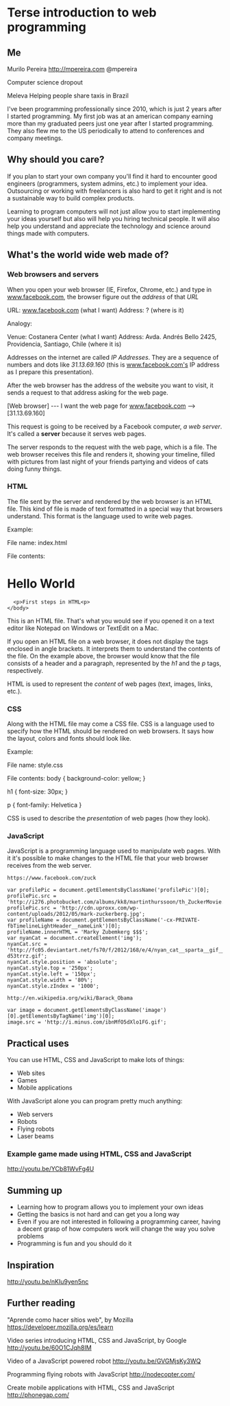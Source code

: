 # Terse introduction to web programming

## Me
  Murilo Pereira
  http://mpereira.com
  @mpereira

  Computer science dropout

  Meleva
  Helping people share taxis in Brazil

  I've been programming professionally since 2010, which is just 2 years after
  I started programming. My first job was at an american company earning more
  than my graduated peers just one year after I started programming. They also
  flew me to the US periodically to attend to conferences and company meetings.

## Why should you care?
  If you plan to start your own company you'll find it hard to encounter good
  engineers (programmers, system admins, etc.) to implement your idea.
  Outsourcing or working with freelancers is also hard to get it right and is
  not a sustainable way to build complex products.

  Learning to program computers will not just allow you to start implementing
  your ideas yourself but also will help you hiring technical people. It will
  also help you understand and appreciate the technology and science around
  things made with computers.

## What's the world wide web made of?

### Web browsers and servers

  When you open your web browser (IE, Firefox, Chrome, etc.) and type in
  www.facebook.com, the browser figure out the *address* of that *URL*

  URL: www.facebook.com (what I want)
  Address: ? (where is it)

  Analogy:

  Venue: Costanera Center (what I want)
  Address: Avda. Andrés Bello 2425, Providencia, Santiago, Chile (where it is)

  Addresses on the internet are called *IP Addresses*. They are a sequence of
  numbers and dots like *31.13.69.160* (this is www.facebook.com's IP address as
  I prepare this presentation).

  After the web browser has the address of the website you want to visit, it
  sends a request to that address asking for the web page.

  [Web browser] --- I want the web page for www.facebook.com --> [31.13.69.160]

  This request is going to be received by a Facebook computer, *a web server*.
  It's called a **server** because it serves web pages.

  The server responds to the request with the web page, which is a file. The
  web browser receives this file and renders it, showing your timeline, filled
  with pictures from last night of your friends partying and videos of cats
  doing funny things.

### HTML
  The file sent by the server and rendered by the web browser is an HTML file.
  This kind of file is made of text formatted in a special way that browsers
  understand. This format is the language used to write web pages.

  Example:

  File name: index.html

  File contents:
  <html>
    <body>
      <h1>Hello World</h1>

      <p>First steps in HTML<p>
    </body>
  </html>

  This is an HTML file. That's what you would see if you opened it on a text
  editor like Notepad on Windows or TextEdit on a Mac.

  If you open an HTML file on a web browser, it does not display the tags
  enclosed in angle brackets. It interprets them to understand the contents of
  the file. On the example above, the browser would know that the file consists
  of a header and a paragraph, represented by the *h1* and the *p* tags,
  respectively.

  HTML is used to represent the *content* of web pages (text, images, links,
  etc.).

### CSS
  Along with the HTML file may come a CSS file. CSS is a language used to
  specify how the HTML should be rendered on web browsers. It says how the
  layout, colors and fonts should look like.

  Example:

  File name: style.css

  File contents:
  body { background-color: yellow; }

  h1 { font-size: 30px; }

  p { font-family: Helvetica }

  CSS is used to describe the *presentation* of web pages (how they look).

### JavaScript
  JavaScript is a programming language used to manipulate web pages. With it
  it's possible to make changes to the HTML file that your web browser receives
  from the web server.

    https://www.facebook.com/zuck

    var profilePic = document.getElementsByClassName('profilePic')[0];
    profilePic.src = 'http://i276.photobucket.com/albums/kk8/martinthurssoon/th_ZuckerMovie.gif';
    profilePic.src = 'http://cdn.uproxx.com/wp-content/uploads/2012/05/mark-zuckerberg.jpg';
    var profileName = document.getElementsByClassName('-cx-PRIVATE-fbTimelineLightHeader__nameLink')[0];
    profileName.innerHTML = 'Marky Zubemkerg $$$';
    var nyanCat = document.createElement('img');
    nyanCat.src = 'http://fc05.deviantart.net/fs70/f/2012/168/e/4/nyan_cat__sparta__gif__by_lookincool45-d53trrz.gif';
    nyanCat.style.position = 'absolute';
    nyanCat.style.top = '250px';
    nyanCat.style.left = '150px';
    nyanCat.style.width = '80%';
    nyanCat.style.zIndex = '1000';

    http://en.wikipedia.org/wiki/Barack_Obama

    var image = document.getElementsByClassName('image')[0].getElementsByTagName('img')[0];
    image.src = 'http://i.minus.com/ibnMfO5dXlo1FG.gif';

## Practical uses
  You can use HTML, CSS and JavaScript to make lots of things:
  - Web sites
  - Games
  - Mobile applications

  With JavaScript alone you can program pretty much anything:
  - Web servers
  - Robots
  - Flying robots
  - Laser beams

### Example game made using HTML, CSS and JavaScript
  http://youtu.be/YCb81WvFg4U

## Summing up
  - Learning how to program allows you to implement your own ideas
  - Getting the basics is not hard and can get you a long way
  - Even if you are not interested in following a programming career, having
    a decent grasp of how computers work will change the way you solve problems
  - Programming is fun and you should do it

## Inspiration
  http://youtu.be/nKIu9yen5nc

## Further reading
  "Aprende como hacer sítios web", by Mozilla
  https://developer.mozilla.org/es/learn

  Video series introducing HTML, CSS and JavaScript, by Google
  http://youtu.be/60O1CJqh8IM

  Video of a JavaScript powered robot
  http://youtu.be/GVGMjsKy3WQ

  Programming flying robots with JavaScript
  http://nodecopter.com/

  Create mobile applications with HTML, CSS and JavaScript
  http://phonegap.com/
